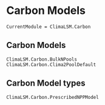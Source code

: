 # Carbon Models

```@meta
CurrentModule = ClimaLSM.Carbon
```
## Carbon Models

```@docs
ClimaLSM.Carbon.BulkNPools
ClimaLSM.Carbon.Clima2PoolDefault
```

## Carbon Model types

```@docs
ClimaLSM.Carbon.PrescribedNPPModel
```
